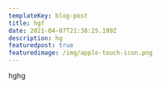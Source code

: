 ```yaml
---
templateKey: blog-post
title: hgf
date: 2021-04-07T21:38:25.199Z
description: hg
featuredpost: true
featuredimage: /img/apple-touch-icon.png
---
```

hghg